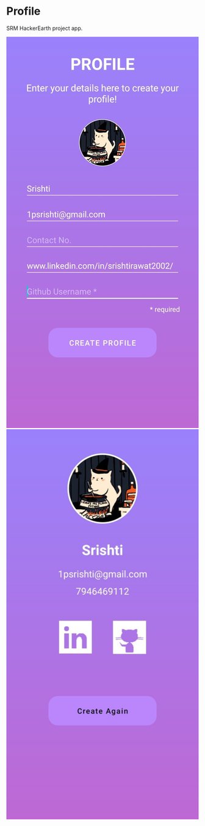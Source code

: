 # Profile
SRM HackerEarth project app.

![mainactivity](https://github.com/1psrishti/Profile/blob/master/images/mainactivity.jpeg?raw=true)
![profileactivity](https://github.com/1psrishti/Profile/blob/master/images/profileactivity.jpeg?raw=true)
